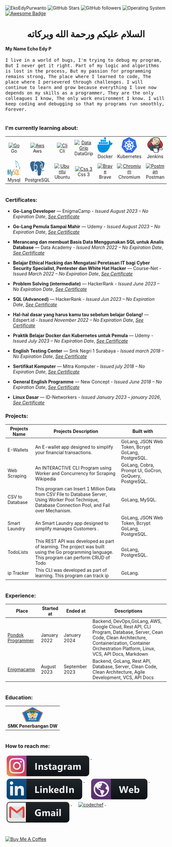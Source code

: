 [//]: # (Simple Information)
![EkoEdyPurwanto](https://komarev.com/ghpvc/?username=EkoEdyPurwanto)
![GitHub Stars](https://img.shields.io/github/stars/EkoEdyPurwanto?affiliations=OWNER&color=%23ffe411&label=github%20stars&logo=github&logoColor=%23fffFF&style=flat)
![GitHub followers](https://img.shields.io/github/followers/EkoEdyPurwanto)
![Operating System](https://img.shields.io/badge/OS-Ubuntu-orange?style=flat&logo=ubuntu)
[![Awesome Badge](https://awesome.re/mentioned-badge.svg)](https://github.com/abhisheknaiidu/awesome-github-profile-readme)

[//]: # (![Code Time]&#40;http://img.shields.io/badge/Code%20Time-1%2C561%20hrs%2059%20mins-blue&#41;)

[//]: # (![Lines of code]&#40;https://img.shields.io/badge/From%20Hello%20World%20I%27ve%20Written-74.3%20million%20lines%20of%20code-blue&#41;)
[//]: # (-------------------------------------------------------------------------------------------------------------------------------------------------------------------------------------)

[//]: # (who am i)
<div align="center">
<h1>السلام عليكم ورحمة الله وبركاته</h1>
</div>

<h4>My Name <b>Echo Edy P</b></h4>
<samp>I live in a world of bugs, I'm trying to debug my program, But I never get it right. Part of my logic and
algorithms is lost in the process, But my passion for programming remains strong, The place where I learned to code, The
place where I persevered through challenges. I will continue to learn and grow because everything I love now depends on
my skills as a programmer, They are the only colleagues I know, The only work environment I know. I will keep coding and
debugging so that my programs run smoothly, Forever.</samp>

[//]: # (-------------------------------------------------------------------------------------------------------------------------------------------------------------------------------------)

#

[//]: # (MySkills)
<summary><h3>I'm currently learning about:</h3></summary>
<table>
  <tr>
  <td align="center" width="96">
      <a href="https://go.dev/" >
        <img src=resources/ICLA/Go.svg width="48" height="48" alt="Go" />
      </a>
      <br>Go
    </td>
  <td align="center" width="96">
      <a href="https://aws.amazon.com/" >
        <img src=resources/ICLA/Aws.svg width="48" height="48" alt="Aws" />
      </a>
      <br>Aws
    </td>
  <td align="center" width="96">
      <a href="https://en.wikipedia.org/wiki/Command-line_interface" >
        <img src=resources/ICLA/Cli.svg width="48" height="48" alt="Cli" />
      </a>
      <br>Cli
    </td>
  <td align="center" width="96">
      <a href="https://www.jetbrains.com/datagrip/" >
        <img src=resources/ICLA/DataGrip.svg width="48" height="48" alt="Data Grip" />
      </a>
      <br>DataGrip
    </td>
  <td align="center" width="96">
      <a href="https://www.docker.com/" >
        <img src=resources/ICLA/Docker.svg width="48" height="48" alt="Docker" />
      </a>
      <br>Docker
    </td>
  <td align="center" width="96">
      <a href="https://kubernetes.io/" >
        <img src=resources/ICLA/kubernetes.svg width="48" height="48" alt="Kubernetes" />
      </a>
      <br>Kubernetes
    </td>
  <td align="center" width="96">
      <a href="https://go.dev/" >
        <img src="resources/ICLA/jenkins.svg" width="48" height="48" alt="Jenkins" />
      </a>
      <br>Jenkins
    </td>
  <td align="center" width="96">
      <a href="https://git-scm.com/" >
        <img src=resources/ICLA/Git.svg width="48" height="48" alt="Git" />
      </a>
      <br>Git
    </td>
  <td align="center" width="96">
      <a href="https://github.com/" >
        <img src=resources/ICLA/Github.svg width="48" height="48" alt="Git" />
      </a>
      <br>Github
    </td>
  <td align="center" width="96">
      <a href="https://www.jetbrains.com/go/" >
        <img src=resources/ICLA/Goland.svg width="48" height="48" alt="Goland IDE" />
      </a>
      <br>Goland
    </td>
  <td align="center" width="96">
      <a href="https://id.wikipedia.org/wiki/HTML5" >
        <img src=resources/ICLA/Html5.svg width="48" height="48" alt="Html 5" />
      </a>
      <br>Html 5
    </td>
    <td align="center" width="96">
      <a href="https://grafana.com/" >
        <img src="resources/ICLA/Rest-api.svg" width="48" height="48" alt="Rest.Api" />
      </a>
      <br>Rest.Api
    </td>
  <td align="center" width="96">
      <a href="https://grpc.io/" >
        <img src="resources/ICLA/Grpc.svg" width="48" height="48" alt="Grpc" />
      </a>
      <br>Grpc
    </td>
  <td align="center" width="96">
      <a href="https://www.markdownguide.org/" >
        <img src="resources/ICLA/Markdown.svg" width="48" height="48" alt="Markdown" />
      </a>
      <br>Markdown
    </td>
  </tr>
  <tr>
  <td align="center" width="96">
      <a href="https://www.mysql.com/" >
        <img src=resources/ICLA/Mysql.svg width="48" height="48" alt="Mysql" />
      </a>
      <br>Mysql
    </td>
  <td align="center" width="96">
      <a href="https://www.postgresql.org/" >
        <img src=resources/ICLA/postgresql.svg width="48" height="48" alt="PostgreSQL" />
      </a>
      <br>PostgreSQL
    </td>
  <td align="center" width="96">
      <a href="https://ubuntu.com/download" >
        <img src=resources/ICLA/Ubuntu.svg width="48" height="48" alt="Ubuntu" />
      </a>
      <br>Ubuntu
    </td>
  <td align="center" width="96">
      <a href="https://id.wikipedia.org/wiki/CSS_3" >
        <img src=resources/ICLA/Css3.svg width="48" height="48" alt="Css 3" />
      </a>
      <br>Css 3
    </td>
  <td align="center" width="96">
      <a href="https://brave.com/id/" >
        <img src=resources/ICLA/Brave.svg width="48" height="48" alt="Brave" />
      </a>
      <br>Brave
    </td>
       <td align="center" width="96">
      <a href="https://www.chromium.org/" >
        <img src=resources/ICLA/Chromium.svg width="48" height="48" alt="Chromium" />
      </a>
      <br>Chromium
    </td>
  <td align="center" width="96">
      <a href="https://www.postman.com/" >
        <img src=resources/ICLA/Postman.svg width="48" height="48" alt="Postman" />
      </a>
      <br>Postman
    </td>
  <td align="center" width="96">
      <a href="https://stackoverflow.com/" >
        <img src=resources/ICLA/StackOverflow.svg width="48" height="48" alt="StackOverflow" />
      </a>
      <br>StackOverflow
    </td>        
  <td align="center" width="96">
      <a href="https://trello.com/" >
        <img src=resources/ICLA/Trello.svg width="48" height="48" alt="Trello" />
      </a>
      <br>Trello
    </td>
  <td align="center" width="96">
      <a href="https://medium.com/" >
        <img src=resources/ICLA/Medium.svg width="48" height="48" alt="Medium" />
      </a>
      <br>Medium
    </td>
  <td align="center" width="96">
      <a href="https://prometheus.io/" >
        <img src="resources/ICLA/Prometheus.svg" width="48" height="48" alt="Prometheus" />
      </a>
      <br>Prometheus
    </td>
   <td align="center" width="96">
      <a href="https://grafana.com/" >
        <img src="resources/ICLA/Grafana.svg" width="48" height="48" alt="Grafana" />
      </a>
      <br>Grafana
    </td>

<td align="center" width="96">
      <a href="https://www.rabbitmq.com/" >
        <img src="resources/ICLA/RabbitMq.svg" width="48" height="48" alt="RabbitMQ" />
      </a>
      <br>RabbitMQ
    </td>
<td align="center" width="96">
      <a href="https:cloud.google.com/" >
        <img src="resources/ICLA/GoogleCloud.svg" width="48" height="48" alt="GoogleCloud" />
      </a>
      <br>GoogleCloud
    </td>
  </tr>
  </table>

[//]: # (-------------------------------------------------------------------------------------------------------------------------------------------------------------------------------------)

#

[//]: # (MyCertificates)
<summary><h3>Certificates:</h3></summary>

- **Go-Lang Developer** — EnigmaCamp -
  _Issued August 2023 – No Expiration Date_, [_See
  Certificate_](https://drive.google.com/file/d/1XQZRI41l-HC7yreCnin_EJa1GlJMF0yn/view?usp=sharing)

- **Go-Lang Pemula Sampai Mahir** — Udemy -
  _Issued August 2023 – No Expiration Date_, [_See
  Certificate_](https://drive.google.com/file/d/1zGweNk0YOimRhqu8BWL4wJHqpMvV37mK/view?usp=sharing)

- **Merancang dan membuat Basis Data Menggunakan SQL untuk Analis Database** — Data Academy -
  _Issued March 2022 – No Expiration Date_, [_See
  Certificate_](https://drive.google.com/file/d/1CotC8NF6OwpSlwJm3E76ON-d2qRDcDMF/view?usp=sharing)

- **Belajar Ethical Hacking dan Mengatasi Peretasan IT bagi Cyber Security Specialist, Pentester dan White Hat Hacker** — Course-Net -
  _Issued March 2022 – No Expiration Date_, [_See
  Certificate_](https://drive.google.com/file/d/1mnEacFJIY7iLqxTDY4ub8vj7wGu4Enxp/view?usp=sharing)

- **Problem Solving (intermediate)** — HackerRank -
  _Issued June 2023 – No Expiration Date_, [_See
  Certificate_](https://drive.google.com/file/d/1HWyEB4VgxmLWHpTRPwuIBAGIcgbfqveV/view?usp=sharing)

- **SQL (Advanced)**  — HackerRank -
  _Issued Jun 2023 – No Expiration Date_, [_See
  Certificate_](https://drive.google.com/file/d/1wLGLJiafksUnLXrk3jC0kfUIXoVgIqHs/view?usp=sharing)

- **Hal-hal dasar yang harus kamu tau sebelum belajar Golang!** — Edspert.id -
  _Issued November 2022 – No Expiration Date_, [_See
  Certificate_](https://drive.google.com/file/d/1OA7MNGnTNrxfhj0dc02CU5jdaMBMHqDg/view?usp=sharing)

- **Praktik Belajar Docker dan Kubernetes untuk Pemula** — Udemy -
  _Issued July 2023 – No Expiration Date_, [_See
  Certificate_](https://drive.google.com/file/d/1pI6J3ErkMxZjN39wG4kyn0FIfVruYXWl/view?usp=sharing)

- **English Testing Center** — Smk Negri 1 Surabaya -
  _Issued march 2018 – No Expiration Date_, [_See
  Certificate_](https://drive.google.com/file/d/1Lq9c857RfflsizSae9rYv9fPc2e551IL/view?usp=sharing)

- **Sertifikat Komputer** — Mitra Komputer -
  _Issued july 2018 – No Expiration Date_, [_See
  Certificate_](https://drive.google.com/file/d/1gZJrDquzxDvMeDV0qQUz8kcXN0HK56_P/view?usp=sharing)

- **General English Programme** — New Concept -
  _Issued June 2018 – No Expiration Date_, [_See
  Certificate_](https://drive.google.com/file/d/1zcsX5Sx9z04JEhdHfz1TsIQCZETRiiu8/view?usp=sharing)

- **Linux Dasar** — ID-Networkers -
  _Issued January 2023 – january 2026_, [_See
  Certificate_](https://drive.google.com/file/d/1cSbO4jyWmKXM_ENK7Cd2q5VWINrGUvFe/view?usp=sharing)

[//]: # (-------------------------------------------------------------------------------------------------------------------------------------------------------------------------------------)

[//]: # (Projects)
<summary><h3>Projects:</h3></summary>

| Projects Name   | Projects Description                                                                                                                                     | Built with                                             |
|-----------------|----------------------------------------------------------------------------------------------------------------------------------------------------------|--------------------------------------------------------|
| E-Wallets       | An E-wallet app designed to simplify your financial transactions.                                                                                        | GoLang, JSON Web Token, Bcrypt GoLang, PostgreSQL.     |
| Web Scraping    | An INTERACTIVE CLI Program using Worker and Concurrency for Scraping Wikipedia                                                                           | GoLang, Cobra, Prompt Ui, GoCron, GoQuery, PostgreSQL. |
| CSV to Database | This program can Insert 1 Million Data from CSV File to Database Server, Using Worker Pool Technique, Database Connection Pool, and Fail over Mechanism. | GoLang, MySQL.                                         |
| Smart Laundry   | An Smart Laundry app designed to simplify manages Customers .                                                                                            | GoLang, JSON Web Token, Bcrypt GoLang, PostgreSQL.     |
| TodoLists       | This REST API was developed as part of learning. The project was built using the Go programming language. This program can perform CRUD of Todo          | GoLang, PostgreSQL.                                    |
| ip Tracker      | This CLI was developed as part of learning. This program can track ip                                                                                    | GoLang.                                                |

[//]: # (-------------------------------------------------------------------------------------------------------------------------------------------------------------------------------------)

#

[//]: # (My Experience)
<summary><h3>Experience:</h3></summary>

| Place                                              | Started at   | Ended at       | Descriptions                                                                                                                                                                                          |
|----------------------------------------------------|--------------|----------------|-------------------------------------------------------------------------------------------------------------------------------------------------------------------------------------------------------|
| [Pondok Programmer](https://pondokprogrammer.com/) | January 2022 | January 2024   | Backend, DevOps,GoLang, AWS, Google Cloud, Rest API, CLI Program, Database, Server, Cean Code, Clean Architecture, Containerization, Container Orchestration Platform, Linux, VCS, API Docs, Markdown |
| [Enigmacamp](https://enigmacamp.com/)              | August 2023  | September 2023 | Backend, GoLang, Rest API, Database, Server, Clean Code, Clean Architecture, Agile Development, VCS, API Docs                                                                                         |

[//]: # (-------------------------------------------------------------------------------------------------------------------------------------------------------------------------------------)

#

[//]: # (My Edu)
<summary><h3>Education:</h3></summary>
<table>
  <tr>
      <td align="center" width="100%">
      <a href="https://smkpenerbangansda.sch.id/" >
        <img src=resources/E/smkpnb.jpg width="70" height="48" alt="Pondok IT" />
      </a>
      <br>
      <strong>SMK Penerbangan DW</strong>
      </td>
  </tr>
</table>

[//]: # (-------------------------------------------------------------------------------------------------------------------------------------------------------------------------------------)

#

[//]: # (Find Me On)
<summary><h3>How to reach me:</h3></summary>
  <a href="https://www.instagram.com/cak.bako/">
    <img src="https://raw.githubusercontent.com/AbhishekMaira10/AbhishekMaira10/master/Resources/svg/instagram.svg" alt="codechef" style="vertical-align:top; margin:4px">
  </a>&nbsp;&nbsp;&nbsp;
  <!----->
    <a href="https://www.linkedin.com/in/echoedyp/">
    <img src="https://raw.githubusercontent.com/AbhishekMaira10/AbhishekMaira10/master/Resources/svg/linkedin.svg" alt="codechef" style="vertical-align:top; margin:4px">
  </a>&nbsp;&nbsp;&nbsp;
  <!----->
    <a href="https://ekoedypurwanto.github.io/">
    <img src="https://raw.githubusercontent.com/AbhishekMaira10/AbhishekMaira10/master/Resources/svg/web.svg" alt="codechef" style="vertical-align:top; margin:4px">
  </a>&nbsp;&nbsp;&nbsp;
  <!----->
    <a href="mailto:ekoedypurwantooke@gmail.com">
    <img src="https://raw.githubusercontent.com/AbhishekMaira10/AbhishekMaira10/master/Resources/svg/gmail.svg" alt="codechef" style="vertical-align:top; margin:4px">
  </a>&nbsp;&nbsp;&nbsp;
    <!----->
    <a href="mailto:echoedyp@proton.me">
    <img src=resources/ICLA/proton.svg alt="codechef" style="vertical-align:top; margin:4px">
  </a>&nbsp;&nbsp;&nbsp;

[//]: # (-------------------------------------------------------------------------------------------------------------------------------------------------------------------------------------)

#

[//]: # (Buy Me Coffe)

<a href="https://www.buymeacoffee.com/EkoEdyPurwanto" target="_blank">
  <img src="https://www.buymeacoffee.com/assets/img/custom_images/orange_img.png" width="200" alt="Buy Me A Coffee">
</a>

